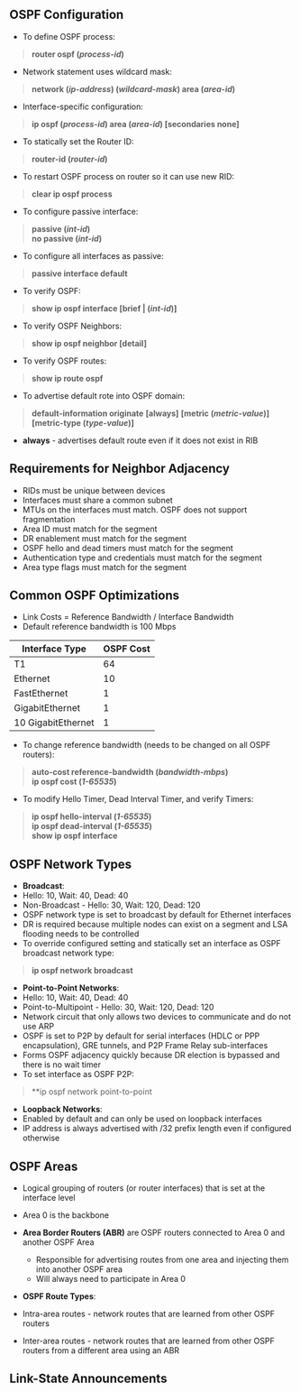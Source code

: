 ## OSPF Configuration  
* To define OSPF process:  
> **router ospf (*process-id*)**  
* Network statement uses wildcard mask:  
> **network (*ip-address*) (*wildcard-mask*) area (*area-id*)**  
* Interface-specific configuration:  
> **ip ospf (*process-id*) area (*area-id*) [secondaries none]**  
* To statically set the Router ID:  
> **router-id (*router-id*)**  
* To restart OSPF process on router so it can use new RID:  
> **clear ip ospf process**  
* To configure passive interface:  
> **passive (*int-id*)**  
> **no passive (*int-id*)**  
* To configure all interfaces as passive:  
> **passive interface default**  
* To verify OSPF:  
> **show ip ospf interface [brief | (*int-id*)]**  
* To verify OSPF Neighbors:  
> **show ip ospf neighbor [detail]**  
* To verify OSPF routes:  
> **show ip route ospf**  
* To advertise default rote into OSPF domain:  
> **default-information originate** **[always]** **[metric (*metric-value*)]** **[metric-type (*type-value*)]**  
* **always** - advertises default route even if it does not exist in RIB


## Requirements for Neighbor Adjacency  
* RIDs must be unique between devices  
* Interfaces must share a common subnet  
* MTUs on the interfaces must match. OSPF does not support fragmentation  
* Area ID must match for the segment  
* DR enablement must match for the segment  
* OSPF hello and dead timers must match for the segment  
* Authentication type and credentials must match for the segment  
* Area type flags must match for the segment  


## Common OSPF Optimizations  
* Link Costs = Reference Bandwidth / Interface Bandwidth  
 * Default reference bandwidth is 100 Mbps  
 
| **Interface Type** | **OSPF Cost** |
| --- | --- |
| T1 | 64 |
| Ethernet | 10 |
| FastEthernet | 1 |
| GigabitEthernet | 1 |
| 10 GigabitEthernet | 1 |  
* To change reference bandwidth (needs to be changed on all OSPF routers):  
> **auto-cost reference-bandwidth (*bandwidth-mbps*)**  
> **ip ospf cost (*1-65535*)**  
* To modify Hello Timer, Dead Interval Timer, and verify Timers:  
> **ip ospf hello-interval (*1-65535*)**  
> **ip ospf dead-interval (*1-65535*)**  
> **show ip ospf interface**  


## OSPF Network Types  
* **Broadcast**:  
 * Hello: 10, Wait: 40, Dead: 40  
 * Non-Broadcast - Hello: 30, Wait: 120, Dead: 120
 * OSPF network type is set to broadcast by default for Ethernet interfaces  
 * DR is required because multiple nodes can exist on a segment and LSA flooding needs to be controlled  
 * To override configured setting and statically set an interface as OSPF broadcast network type:  
 > **ip ospf network broadcast**  
 
* **Point-to-Point Networks**:  
 * Hello: 10, Wait: 40, Dead: 40  
 * Point-to-Multipoint - Hello: 30, Wait: 120, Dead: 120
 * Network circuit that only allows two devices to communicate and do not use ARP  
 * OSPF is set to P2P by default for serial interfaces (HDLC or PPP encapsulation), GRE tunnels, and P2P Frame Relay sub-interfaces  
 * Forms OSPF adjacency quickly because DR election is bypassed and there is no wait timer  
 * To set interface as OSPF P2P:  
 > **ip ospf network point-to-point  
 
 * **Loopback Networks**:  
 * Enabled by default and can only be used on loopback interfaces  
 * IP address is always advertised with /32 prefix length even if configured otherwise  
  
  
 ## OSPF Areas  
 * Logical grouping of routers (or router interfaces) that is set at the interface level  
 * Area 0 is the backbone  
 * **Area Border Routers (ABR)** are OSPF routers connected to Area 0 and another OSPF Area  
   * Responsible for advertising routes from one area and injecting them into another OSPF area  
   * Will always need to participate in Area 0  
 
 * **OSPF Route Types**:  
  * Intra-area routes - network routes that are learned from other OSPF routers  
  * Inter-area routes - network routes that are learned from other OSPF routers from a different area using an ABR  
  
  
  ## Link-State Announcements  
  
